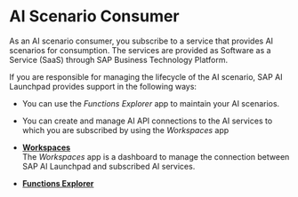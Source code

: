 <!-- loio1999998ef76343679f574f41530cb405 -->

# AI Scenario Consumer

As an AI scenario consumer, you subscribe to a service that provides AI scenarios for consumption. The services are provided as Software as a Service \(SaaS\) through SAP Business Technology Platform.

If you are responsible for managing the lifecycle of the AI scenario, SAP AI Launchpad provides support in the following ways:

-   You can use the *Functions Explorer* app to maintain your AI scenarios.

-   You can create and manage AI API connections to the AI services to which you are subscribed by using the *Workspaces* app


-   **[Workspaces](workspaces-6bde2c8.md "The Workspaces
		app is a dashboard to manage the connection between SAP AI Launchpad and subscribed
		AI services.")**  
The *Workspaces* app is a dashboard to manage the connection between SAP AI Launchpad and subscribed AI services.
-   **[Functions Explorer](functions-explorer-90586e6.md "")**  


